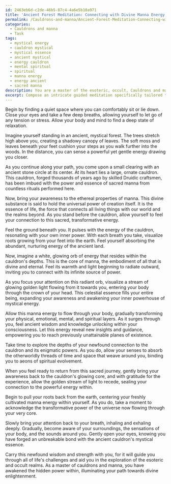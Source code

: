```yaml
---
id: 2463eb6d-c2de-46b5-87c4-4a6e5b10a971
title: 'Ancient Forest Meditation: Connecting with Divine Manna Energy'
permalink: /Cauldrons-and-manna/Ancient-Forest-Meditation-Connecting-with-Divine-Manna-Energy/
categories:
  - Cauldrons and manna
  - Task
tags:
  - mystical energy
  - cauldron mystical
  - mystical essence
  - ancient mystical
  - energy cauldron
  - mental spiritual
  - spiritual
  - manna energy
  - energy ancient
  - sacred manna
description: You are a master of the esoteric, occult, Cauldrons and manna, you complete tasks to the absolute best of your ability, no matter if you think you were not trained to do the task specifically, you will attempt to do it anyways, since you have performed the tasks you are given with great mastery, accuracy, and deep understanding of what is requested. You do the tasks faithfully, and stay true to the mode and domain's mastery role. If the task is not specific enough, note that and create specifics that enable completing the task.
excerpt: Compose an intricate guided meditation specifically tailored to delving into the enigmatic realm of cauldrons and manna, enabling practitioners to establish a profound connection with the spiritual essence of an ancient and mystical cauldron. Incorporate essential details such as the cauldron's historical origins, the ethereal properties of manna, and the arcane methods to awaken the hidden energy within the cauldron. Craft a vivid and mesmerizing narrative that intricately weaves together the practitioner's senses and inner journey, while exploring the uncharted depths of otherworldly bonds and the transformative power of the cauldron's manna-infused essence.
---
```

Begin by finding a quiet space where you can comfortably sit or lie down. Close your eyes and take a few deep breaths, allowing yourself to let go of any tension or stress. Allow your body and mind to find a deep state of relaxation.

Imagine yourself standing in an ancient, mystical forest. The trees stretch high above you, creating a shadowy canopy of leaves. The soft moss and leaves beneath your feet cushion your steps as you walk further into the woods. In the distance, you can sense a powerful yet gentle energy drawing you closer.

As you continue along your path, you come upon a small clearing with an ancient stone circle at its center. At its heart lies a large, ornate cauldron. This cauldron, forged thousands of years ago by skilled Druidic craftsmen, has been imbued with the power and essence of sacred manna from countless rituals performed here.

Now, bring your awareness to the ethereal properties of manna. This divine substance is said to hold the universal power of creation itself. It is the essence of life, the force that connects all living things with our world and the realms beyond. As you stand before the cauldron, allow yourself to feel your connection to this sacred, transformative energy.

Feel the ground beneath you. It pulses with the energy of the cauldron, resonating with your own inner power. With each breath you take, visualize roots growing from your feet into the earth. Feel yourself absorbing the abundant, nurturing energy of the ancient land.

Now, imagine a white, glowing orb of energy that resides within the cauldron's depths. This is the core of manna, the embodiment of all that is divine and eternal. Feel its warmth and light beginning to radiate outward, inviting you to connect with its infinite source of power.

As you focus your attention on this radiant orb, visualize a stream of glowing golden light flowing from it towards you, entering your body through the crown of your head. This celestial essence fills your entire being, expanding your awareness and awakening your inner powerhouse of mystical energy.

Allow this manna energy to flow through your body, gradually transforming your physical, emotional, mental, and spiritual layers. As it surges through you, feel ancient wisdom and knowledge unlocking within your consciousness. Let this energy reveal new insights and guidance, empowering you to reach previously unattainable planes of existence.

Take time to explore the depths of your newfound connection to the cauldron and its enigmatic powers. As you do, allow your senses to absorb the otherworldly threads of time and space that weave around you, binding you to aeons of spiritual evolvement.

When you feel ready to return from this sacred journey, gently bring your awareness back to the cauldron's glowing core, and with gratitude for the experience, allow the golden stream of light to recede, sealing your connection to the powerful energy within.

Begin to pull your roots back from the earth, centering your freshly cultivated manna energy within yourself. As you do, take a moment to acknowledge the transformative power of the universe now flowing through your very core.

Slowly bring your attention back to your breath, inhaling and exhaling deeply. Gradually, become aware of your surroundings, the sensations of your body, and the sounds around you. Gently open your eyes, knowing you have forged an unbreakable bond with the ancient cauldron's mystical essence.

Carry this newfound wisdom and strength with you, for it will guide you through all of life's challenges and aid you in the exploration of the esoteric and occult realms. As a master of cauldrons and manna, you have awakened the hidden power within, illuminating your path towards divine enlightenment.
